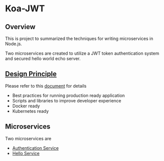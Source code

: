 # Koa-JWT

## Overview
This is project to summarized the techniques for writing microservices in Node.js.

Two microservices are created to utilize a JWT token authentication system and secured hello world echo server. 

## [Design Principle](./DESIGN.md)
Please refer to this [document](./DESIGN.md) for details
- Best practices for running production ready application
- Scripts and libraries to improve developer experience
- Docker ready
- Kubernetes ready


## Microservices
Two microservices are 
  - [Authentication Service](./auth-service)
  - [Hello Service](./hello-service)
